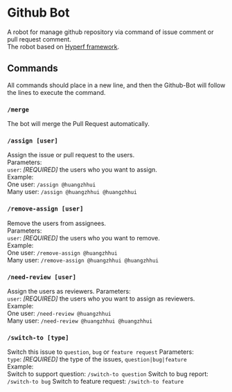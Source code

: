 # Github Bot
A robot for manage github repository via command of issue comment or pull request comment.   
The robot based on [Hyperf framework](https://github.com/hyperf/hyperf).

## Commands
All commands should place in a new line, and then the Github-Bot will follow the lines to execute the command.

### `/merge`
The bot will merge the Pull Request automatically.

### `/assign [user]`
Assign the issue or pull request to the users.   
Parameters:   
`user`: *[REQUIRED]* the users who you want to assign.    
Example:    
One user: `/assign @huangzhhui`   
Many user: `/assign @huangzhhui @huangzhhui`

### `/remove-assign [user]`
Remove the users from assignees.   
Parameters:   
`user`: *[REQUIRED]* the users who you want to remove.    
Example:    
One user: `/remove-assign @huangzhhui`   
Many user: `/remove-assign @huangzhhui @huangzhhui`

### `/need-review [user]`
Assign the users as reviewers.
Parameters:   
`user`: *[REQUIRED]* the users who you want to assign as reviewers.    
Example:    
One user: `/need-review @huangzhhui`   
Many user: `/need-review @huangzhhui @huangzhhui`

### `/switch-to [type]`
Switch this issue to `question`, `bug` or `feature request`
Parameters:   
`type`: *[REQUIRED]* the type of the issues, `question|bug|feature`  
Example:    
Switch to support question: `/switch-to question`
Switch to bug report: `/switch-to bug`
Switch to feature request: `/switch-to feature`

